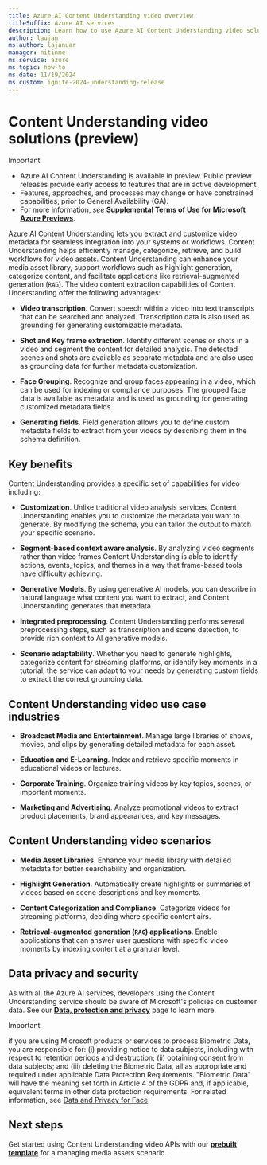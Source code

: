 ```yaml
---
title: Azure AI Content Understanding video overview
titleSuffix: Azure AI services
description: Learn how to use Azure AI Content Understanding video solutions
author: laujan
ms.author: lajanuar
manager: nitinme
ms.service: azure
ms.topic: how-to
ms.date: 11/19/2024
ms.custom: ignite-2024-understanding-release
---
```


# Content Understanding video solutions (preview)

> [!IMPORTANT]
>
> * Azure AI Content Understanding is available in preview. Public preview releases provide early access to features that are in active development.
> * Features, approaches, and processes may change or have constrained capabilities, prior to General Availability (GA).
> * For more information, *see* [**Supplemental Terms of Use for Microsoft Azure Previews**](https://azure.microsoft.com/support/legal/preview-supplemental-terms).

Azure AI Content Understanding lets you extract and customize video metadata for seamless integration into your systems or workflows. Content Understanding helps efficiently manage, categorize, retrieve, and build workflows for video assets. Content Understanding can enhance your media asset library, support workflows such as highlight generation, categorize content, and facilitate applications like retrieval-augmented generation (`RAG`). The video content extraction capabilities of Content Understanding offer the following advantages:

* **Video transcription**. Convert speech within a video into text transcripts that can be searched and analyzed. Transcription data is also used as grounding for generating customizable metadata.

* **Shot and Key frame extraction**. Identify different scenes or shots in a video and segment the content for detailed analysis. The detected scenes and shots are available as separate metadata and are also used as grounding data for further metadata customization.

* **Face Grouping**. Recognize and group faces appearing in a video, which can be used for indexing or compliance purposes. The grouped face data is available as metadata and is used as grounding for generating customized metadata fields.

* **Generating fields**. Field generation allows you to define custom metadata fields to extract from your videos by describing them in the schema definition.

## Key benefits

Content Understanding provides a specific set of capabilities for video including:

* **Customization**. Unlike traditional video analysis services, Content Understanding enables you to customize the metadata you want to generate. By modifying the schema, you can tailor the output to match your specific scenario.

* **Segment-based context aware analysis**. By analyzing video segments rather than video frames Content Understanding is able to identify actions, events, topics, and themes in a way that frame-based tools have difficulty achieving.

* **Generative Models**. By using generative AI models, you can describe in natural language what content you want to extract, and Content Understanding generates that metadata.

*    **Integrated preprocessing**. Content Understanding performs several preprocessing steps, such as transcription and scene detection, to provide rich context to AI generative models.

*    **Scenario adaptability**. Whether you need to generate highlights, categorize content for streaming platforms, or identify key moments in a tutorial, the service can adapt to your needs by generating custom fields to extract the correct grounding data.

## Content Understanding video use case industries

* **Broadcast Media and Entertainment**. Manage large libraries of shows, movies, and clips by generating detailed metadata for each asset.

* **Education and E-Learning**. Index and retrieve specific moments in educational videos or lectures.

* **Corporate Training**. Organize training videos by key topics, scenes, or important moments.

* **Marketing and Advertising**. Analyze promotional videos to extract product placements, brand appearances, and key messages.

## Content Understanding video scenarios

* **Media Asset Libraries**. Enhance your media library with detailed metadata for better searchability and organization.

* **Highlight Generation**. Automatically create highlights or summaries of videos based on scene descriptions and key moments.

* **Content Categorization and Compliance**. Categorize videos for streaming platforms, deciding where specific content airs.

* **Retrieval-augmented generation (`RAG`) applications**. Enable applications that can answer user questions with specific video moments by indexing content at a granular level.

## Data privacy and security

As with all the Azure AI services, developers using the Content Understanding service should be aware of Microsoft's policies on customer data. See our [**Data, protection and privacy**](https://www.microsoft.com/trust-center/privacy) page to learn more.

> [!IMPORTANT]
> if you are using Microsoft products or services to process Biometric Data, you are responsible for: (i) providing notice to data subjects, including with respect to retention periods and destruction; (ii) obtaining consent from data subjects; and (iii) deleting the Biometric Data, all as appropriate and required under applicable Data Protection Requirements. "Biometric Data" will have the meaning set forth in Article 4 of the GDPR and, if applicable, equivalent terms in other data protection requirements. For related information, see [Data and Privacy for Face](/legal/cognitive-services/face/data-privacy-security).

## Next steps

Get started using Content Understanding video APIs with our [**prebuilt template**](../prebuilt-template/manage-video-assets.md) for a managing media assets scenario.